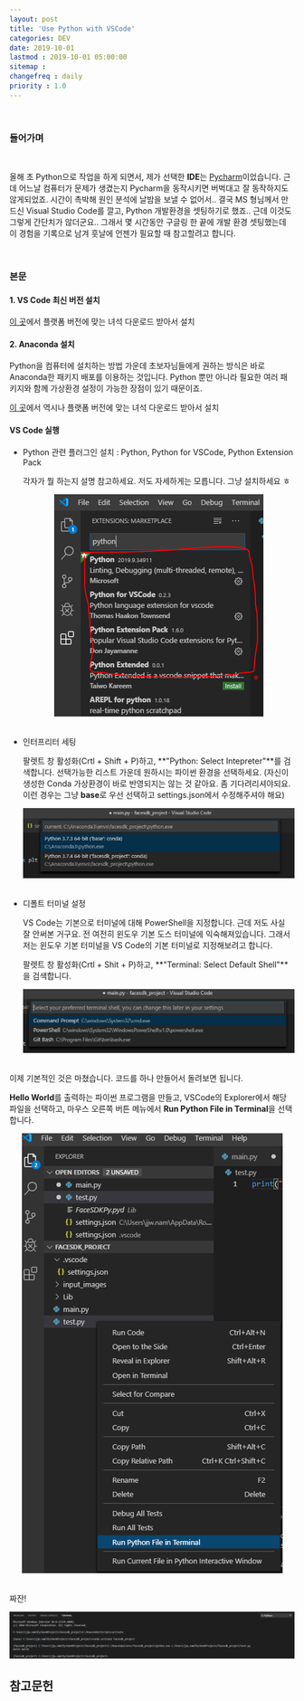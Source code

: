 ```yaml
---
layout: post
title: 'Use Python with VSCode'
categories: DEV
date: 2019-10-01
lastmod : 2019-10-01 05:00:00
sitemap :
changefreq : daily
priority : 1.0
---
```




<br>

### 들어가며

<br>

올해 초 Python으로 작업을 하게 되면서, 제가 선택한 **IDE**는 [Pycharm](https://www.jetbrains.com/pycharm/)이었습니다. 근데 어느날 컴퓨터가 문제가 생겼는지 Pycharm을 동작시키면 버벅대고 잘 동작하지도 않게되었죠. 시간이 촉박해 원인 분석에 날밤을 보낼 수 없어서.. 결국 MS 형님께서 만드신 Visual Studio Code를 깔고, Python 개발환경을 셋팅하기로 했죠.. 근데 이것도 그렇게 간단치가 않더군요.. 그래서 몇 시간동안 구글링 한 끝에 개발 환경 셋팅했는데 이 경험을 기록으로 남겨 훗날에 언젠가 필요할 때 참고할려고 합니다. 

 <br>

### 본문



#### 1. VS Code 최신 버전 설치

[이 곳](https://code.visualstudio.com/Download)에서 플랫폼 버전에 맞는 녀석 다운로드 받아서 설치



#### 2. Anaconda 설치

Python을 컴퓨터에 설치하는 방법 가운데 초보자님들에게 권하는 방식은 바로 Anaconda한 패키지 배포를 이용하는 것입니다. Python 뿐만 아니라 필요한 여러 패키지와 함께 가상환경 설정이 가능한 장점이 있기 때문이죠. 

[이 곳](https://www.anaconda.com/distribution/)에서 역시나 플랫폼 버전에 맞는 녀석 다운로드 받아서 설치



#### VS Code 실행 

* Python 관련 플러그인 설치 : Python, Python for VSCode, Python Extension Pack

  각자가 뭘 하는지 설명 참고하세요. 저도 자세하게는 모릅니다. 그냥 설치하세요 ㅎ

  <center><img src="/assets/img/vscode1.png"></center>

  <br>

* 인터프리터 세팅

  팔렛트 창 활성화(Crtl + Shift + P)하고, **"Python: Select Intepreter"**를 검색합니다. 선택가능한 리스트 가운데 원하시는 파이썬 환경을 선택하세요. (자신이 생성한 Conda 가상환경이 바로 반영되지는 않는 것 같아요. 좀 기다려리셔야되요. 이런 경우는 그냥 **base**로 우선 선택하고 settings.json에서 수정해주셔야 해요)

  <center><img src="/assets/img/vscode2.png"></center>

  <br>

* 디폴트 터미널 설정

  VS Code는 기본으로 터미널에 대해 PowerShell을 지정합니다. 근데 저도 사실 잘 안써본 거구요. 전 여전히 윈도우 기본 도스 터미널에 익숙해져있습니다. 그래서 저는 윈도우 기본 터미널을 VS Code의 기본 터미널로 지정해보려고 합니다. 

  팔렛트 창 활성화(Crtl + Shit + P)하고, **"Terminal: Select Default Shell"**을 검색합니다. 

  <center><img src="/assets/img/vscode3.png"></center>

  

  <br>

이제 기본적인 것은 마쳤습니다. 코드를 하나 만들어서 돌려보면 됩니다. 

**Hello World**를 출력하는 파이썬 프로그램을 만들고, VSCode의 Explorer에서 해당 파일을 선택하고, 마우스 오른쪽 버튼 메뉴에서 **Run Python File in Terminal**을 선택합니다. 

<center><img src="/assets/img/vscode4.png"></center>

<br>

짜잔! 

<center><img src="/assets/img/vscode5.png"></center>



#### 







 



## 참고문헌

[1]:https://excelsior-cjh.tistory.com/79	"EXCELSIOR 블로그"